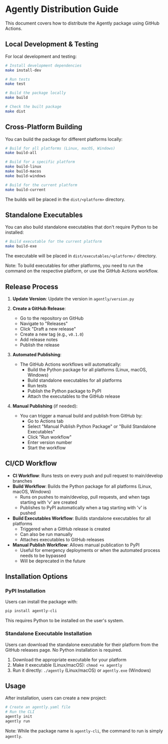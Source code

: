# Agently Distribution Guide

This document covers how to distribute the Agently package using GitHub Actions.

## Local Development & Testing

For local development and testing:

```bash
# Install development dependencies
make install-dev

# Run tests
make test

# Build the package locally
make build

# Check the built package
make dist
```

## Cross-Platform Building

You can build the package for different platforms locally:

```bash
# Build for all platforms (Linux, macOS, Windows)
make build-all

# Build for a specific platform
make build-linux
make build-macos
make build-windows

# Build for the current platform
make build-current
```

The builds will be placed in the `dist/<platform>` directory.

## Standalone Executables

You can also build standalone executables that don't require Python to be installed:

```bash
# Build executable for the current platform
make build-exe
```

The executable will be placed in `dist/executables/<platform>/` directory.

Note: To build executables for other platforms, you need to run the command on the respective platform, or use the GitHub Actions workflow.

## Release Process

1. **Update Version**: Update the version in `agently/version.py`

2. **Create a GitHub Release**: 
   - Go to the repository on GitHub
   - Navigate to "Releases"
   - Click "Draft a new release" 
   - Create a new tag (e.g., `v0.1.0`)
   - Add release notes
   - Publish the release

3. **Automated Publishing**: 
   - The GitHub Actions workflows will automatically:
     - Build the Python package for all platforms (Linux, macOS, Windows)
     - Build standalone executables for all platforms
     - Run tests
     - Publish the Python package to PyPI
     - Attach the executables to the GitHub release

4. **Manual Publishing** (if needed):
   - You can trigger a manual build and publish from GitHub by:
     - Go to Actions tab
     - Select "Manual Publish Python Package" or "Build Standalone Executables"
     - Click "Run workflow"
     - Enter version number
     - Start the workflow

## CI/CD Workflow

- **CI Workflow**: Runs tests on every push and pull request to main/develop branches
- **Build Workflow**: Builds the Python package for all platforms (Linux, macOS, Windows)
  - Runs on pushes to main/develop, pull requests, and when tags starting with 'v' are created
  - Publishes to PyPI automatically when a tag starting with 'v' is pushed
- **Build Executables Workflow**: Builds standalone executables for all platforms
  - Triggered when a GitHub release is created
  - Can also be run manually
  - Attaches executables to GitHub releases
- **Manual Publish Workflow**: Allows manual publication to PyPI
  - Useful for emergency deployments or when the automated process needs to be bypassed
  - Will be deprecated in the future

## Installation Options

### PyPI Installation

Users can install the package with:

```bash
pip install agently-cli
```

This requires Python to be installed on the user's system.

### Standalone Executable Installation

Users can download the standalone executable for their platform from the GitHub releases page. No Python installation is required.

1. Download the appropriate executable for your platform
2. Make it executable (Linux/macOS): `chmod +x agently`
3. Run it directly: `./agently` (Linux/macOS) or `agently.exe` (Windows)

## Usage

After installation, users can create a new project:

```bash
# Create an agently.yaml file
# Run the CLI
agently init
agently run
```

Note: While the package name is `agently-cli`, the command to run is simply `agently`. 